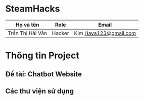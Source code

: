 # SteamHacks

Họ và tên|Role|Email
-|-|-
Trần Thị Hải Vân|Hacker|Kim Hava123@gmail.com

# Thông tin Project
## Đề tài: Chatbot Website
## Các thư viện sử dụng 

